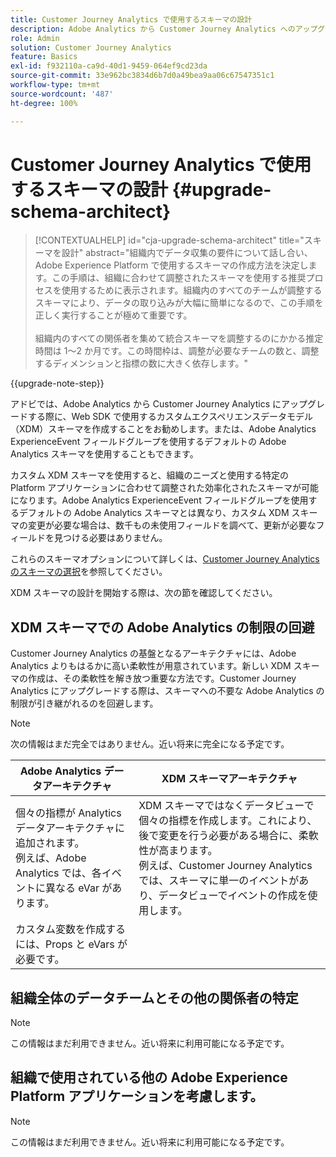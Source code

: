 ```yaml
---
title: Customer Journey Analytics で使用するスキーマの設計
description: Adobe Analytics から Customer Journey Analytics へのアップグレード時に推奨されるパスについて説明します。
role: Admin
solution: Customer Journey Analytics
feature: Basics
exl-id: f932110a-ca9d-40d1-9459-064ef9cd23da
source-git-commit: 33e962bc3834d6b7d0a49bea9aa06c67547351c1
workflow-type: tm+mt
source-wordcount: '487'
ht-degree: 100%

---
```


# Customer Journey Analytics で使用するスキーマの設計 {#upgrade-schema-architect}

<!-- markdownlint-disable MD034 -->

>[!CONTEXTUALHELP]
>id="cja-upgrade-schema-architect"
>title="スキーマを設計"
>abstract="組織内でデータ収集の要件について話し合い、Adobe Experience Platform で使用するスキーマの作成方法を決定します。この手順は、組織に合わせて調整されたスキーマを使用する推奨プロセスを使用するために表示されます。組織内のすべてのチームが調整するスキーマにより、データの取り込みが大幅に簡単になるので、この手順を正しく実行することが極めて重要です。<br><br>組織内のすべての関係者を集めて統合スキーマを調整するのにかかる推定時間は 1～2 か月です。この時間枠は、調整が必要なチームの数と、調整するディメンションと指標の数に大きく依存します。"

<!-- markdownlint-enable MD034 -->

{{upgrade-note-step}}

アドビでは、Adobe Analytics から Customer Journey Analytics にアップグレードする際に、Web SDK で使用するカスタムエクスペリエンスデータモデル（XDM）スキーマを作成することをお勧めします。または、Adobe Analytics ExperienceEvent フィールドグループを使用するデフォルトの Adobe Analytics スキーマを使用することもできます。

カスタム XDM スキーマを使用すると、組織のニーズと使用する特定の Platform アプリケーションに合わせて調整された効率化されたスキーマが可能になります。Adobe Analytics ExperienceEvent フィールドグループを使用するデフォルトの Adobe Analytics スキーマとは異なり、カスタム XDM スキーマの変更が必要な場合は、数千もの未使用フィールドを調べて、更新が必要なフィールドを見つける必要はありません。

これらのスキーマオプションについて詳しくは、[Customer Journey Analytics のスキーマの選択](/help/getting-started/cja-upgrade/cja-upgrade-schema-existing.md)を参照してください。

XDM スキーマの設計を開始する際は、次の節を確認してください。

## XDM スキーマでの Adobe Analytics の制限の回避

Customer Journey Analytics の基盤となるアーキテクチャには、Adobe Analytics よりもはるかに高い柔軟性が用意されています。新しい XDM スキーマの作成は、その柔軟性を解き放つ重要な方法です。Customer Journey Analytics にアップグレードする際は、スキーマへの不要な Adobe Analytics の制限が引き継がれるのを回避します。

>[!NOTE]
>
>次の情報はまだ完全ではありません。近い将来に完全になる予定です。

| Adobe Analytics データアーキテクチャ | XDM スキーマアーキテクチャ |
|---------|----------|
| 個々の指標が Analytics データアーキテクチャに追加されます。<br/>例えば、Adobe Analytics では、各イベントに異なる eVar があります。 | XDM スキーマではなくデータビューで個々の指標を作成します。これにより、後で変更を行う必要がある場合に、柔軟性が高まります。<br/>例えば、Customer Journey Analytics では、スキーマに単一のイベントがあり、データビューでイベントの作成を使用します。 |
| カスタム変数を作成するには、Props と eVars が必要です。 |  |

## 組織全体のデータチームとその他の関係者の特定

>[!NOTE]
>
>この情報はまだ利用できません。近い将来に利用可能になる予定です。

## 組織で使用されている他の Adobe Experience Platform アプリケーションを考慮します。

>[!NOTE]
>
>この情報はまだ利用できません。近い将来に利用可能になる予定です。
